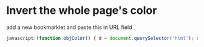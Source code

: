 # Invert the whole page's color

add a new bookmarklet and paste this in URL field

```js
javascript:(function objColor() { d = document.querySelector('html'); d.style.filter = 'blur(30px) invert(1)'; })();
```
